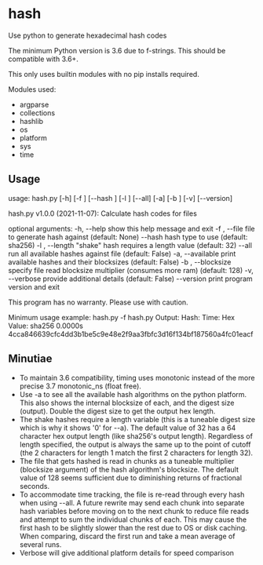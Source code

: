 # hash
Use python to generate hexadecimal hash codes

The minimum Python version is 3.6 due to f-strings. This should be compatible with 3.6+.

This only uses builtin modules with no pip installs required.

Modules used:
* argparse
* collections
* hashlib
* os
* platform
* sys
* time


## Usage

usage: hash.py [-h] [-f <filename>] [--hash <hash>] [-l <number>] [--all] [-a] [-b <number>] [-v] [--version]

hash.py v1.0.0 (2021-11-07): Calculate hash codes for files

optional arguments:
  -h, --help            show this help message and exit
  -f <filename>, --file <filename>
                        file to generate hash against (default: None)
  --hash <hash>         hash type to use (default: sha256)
  -l <number>, --length <number>
                        "shake" hash requires a length value (default: 32)
  --all                 run all available hashes against file (default: False)
  -a, --available       print available hashes and their blocksizes (default: False)
  -b <number>, --blocksize <number>
                        specify file read blocksize multiplier (consumes more ram) (default: 128)
  -v, --verbose         provide additional details (default: False)
  --version             print program version and exit

This program has no warranty. Please use with caution.

  
Minimum usage example:
  hash.py -f hash.py
Output:
  Hash:       Time:       Hex Value:
  sha256      0.0000s     4cca846639cfc4dd3b1be5c9e48e2f9aa3fbfc3d16f134bf187560a4fc01eacf

## Minutiae
  
  * To maintain 3.6 compatibility, timing uses monotonic instead of the more precise 3.7 monotonic_ns (float free).
  * Use -a to see all the available hash algorithms on the python platform. This also shows the internal blocksize of each, and the digest size (output). Double the digest size to get the output hex length.
  * The shake hashes require a length variable (this is a tuneable digest size which is why it shows '0' for --a). The default value of 32 has a 64 character hex output length (like sha256's output length). Regardless of length specified, the output is always the same up to the point of cutoff (the 2 characters for length 1 match the first 2 characters for length 32).
  * The file that gets hashed is read in chunks as a tuneable multiplier (blocksize argument) of the hash algorithm's blocksize. The default value of 128 seems sufficient due to diminishing returns of fractional seconds.
  * To accommodate time tracking, the file is re-read through every hash when using --all. A future rewrite may send each chunk into separate hash variables before moving on to the next chunk to reduce file reads and attempt to sum the individual chunks of each. This may cause the first hash to be slightly slower than the rest due to OS or disk caching.  When comparing, discard the first run and take a mean average of several runs.
  * Verbose will give additional platform details for speed comparison
